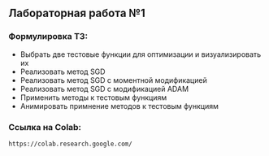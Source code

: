 ## Лабораторная работа №1

### Формулировка ТЗ:

*   Выбрать две тестовые функции для оптимизации и визуализировать их
*   Реализовать метод SGD
*   Реализовать метод SGD с моментной модификацией
*   Реализовать метод SGD с модификацией ADAM
*   Применить методы к тестовым функциям
*   Анимировать примнение методов к тестовым функциям

### Ссылка на Colab:

    https://colab.research.google.com/
